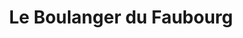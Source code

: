 ---
title: "Le Boulanger du Faubourg"
url: /fleury-les-aubrais/le-boulanger-du-faubourg/
shop: boulangerie
---